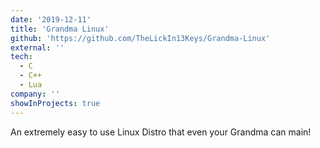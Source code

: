 ```yaml
---
date: '2019-12-11'
title: 'Grandma Linux'
github: 'https://github.com/TheLickIn13Keys/Grandma-Linux'
external: ''
tech:
  - C
  - C++
  - Lua
company: ''
showInProjects: true
---
```


An extremely easy to use Linux Distro that even your Grandma can main!
